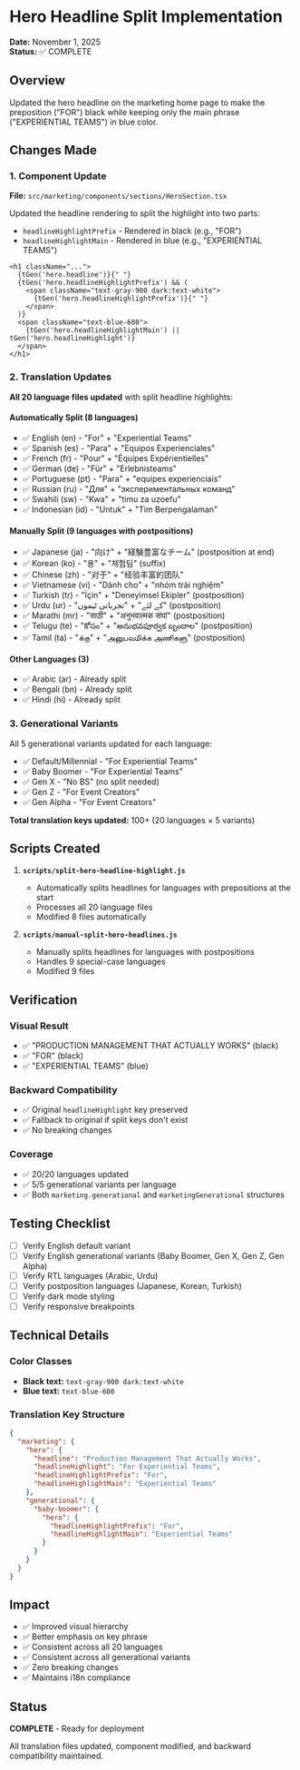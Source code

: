 # Hero Headline Split Implementation

**Date:** November 1, 2025  
**Status:** ✅ COMPLETE

## Overview

Updated the hero headline on the marketing home page to make the preposition ("FOR") black while keeping only the main phrase ("EXPERIENTIAL TEAMS") in blue color.

## Changes Made

### 1. Component Update

**File:** `src/marketing/components/sections/HeroSection.tsx`

Updated the headline rendering to split the highlight into two parts:
- `headlineHighlightPrefix` - Rendered in black (e.g., "FOR")
- `headlineHighlightMain` - Rendered in blue (e.g., "EXPERIENTIAL TEAMS")

```tsx
<h1 className="...">
  {tGen('hero.headline')}{" "}
  {tGen('hero.headlineHighlightPrefix') && (
    <span className="text-gray-900 dark:text-white">
      {tGen('hero.headlineHighlightPrefix')}{" "}
    </span>
  )}
  <span className="text-blue-600">
    {tGen('hero.headlineHighlightMain') || tGen('hero.headlineHighlight')}
  </span>
</h1>
```

### 2. Translation Updates

**All 20 language files updated** with split headline highlights:

#### Automatically Split (8 languages)
- ✅ English (en) - "For" + "Experiential Teams"
- ✅ Spanish (es) - "Para" + "Equipos Experienciales"
- ✅ French (fr) - "Pour" + "Équipes Expérientielles"
- ✅ German (de) - "Für" + "Erlebnisteams"
- ✅ Portuguese (pt) - "Para" + "equipes experienciais"
- ✅ Russian (ru) - "Для" + "экспериментальных команд"
- ✅ Swahili (sw) - "Kwa" + "timu za uzoefu"
- ✅ Indonesian (id) - "Untuk" + "Tim Berpengalaman"

#### Manually Split (9 languages with postpositions)
- ✅ Japanese (ja) - "向け" + "経験豊富なチーム" (postposition at end)
- ✅ Korean (ko) - "용" + "체험팀" (suffix)
- ✅ Chinese (zh) - "对于" + "经验丰富的团队"
- ✅ Vietnamese (vi) - "Dành cho" + "nhóm trải nghiệm"
- ✅ Turkish (tr) - "İçin" + "Deneyimsel Ekipler" (postposition)
- ✅ Urdu (ur) - "کے لئے" + "تجرباتی ٹیموں" (postposition)
- ✅ Marathi (mr) - "साठी" + "अनुभवात्मक संघां" (postposition)
- ✅ Telugu (te) - "కోసం" + "అనుభవపూర్వక బృందాల" (postposition)
- ✅ Tamil (ta) - "க்கு" + "அனுபவமிக்க அணிகளு" (postposition)

#### Other Languages (3)
- ✅ Arabic (ar) - Already split
- ✅ Bengali (bn) - Already split
- ✅ Hindi (hi) - Already split

### 3. Generational Variants

All 5 generational variants updated for each language:
- ✅ Default/Millennial - "For Experiential Teams"
- ✅ Baby Boomer - "For Experiential Teams"
- ✅ Gen X - "No BS" (no split needed)
- ✅ Gen Z - "For Event Creators"
- ✅ Gen Alpha - "For Event Creators"

**Total translation keys updated:** 100+ (20 languages × 5 variants)

## Scripts Created

1. **`scripts/split-hero-headline-highlight.js`**
   - Automatically splits headlines for languages with prepositions at the start
   - Processes all 20 language files
   - Modified 8 files automatically

2. **`scripts/manual-split-hero-headlines.js`**
   - Manually splits headlines for languages with postpositions
   - Handles 9 special-case languages
   - Modified 9 files

## Verification

### Visual Result
- ✅ "PRODUCTION MANAGEMENT THAT ACTUALLY WORKS" (black)
- ✅ "FOR" (black) 
- ✅ "EXPERIENTIAL TEAMS" (blue)

### Backward Compatibility
- ✅ Original `headlineHighlight` key preserved
- ✅ Fallback to original if split keys don't exist
- ✅ No breaking changes

### Coverage
- ✅ 20/20 languages updated
- ✅ 5/5 generational variants per language
- ✅ Both `marketing.generational` and `marketingGenerational` structures

## Testing Checklist

- [ ] Verify English default variant
- [ ] Verify English generational variants (Baby Boomer, Gen X, Gen Z, Gen Alpha)
- [ ] Verify RTL languages (Arabic, Urdu)
- [ ] Verify postposition languages (Japanese, Korean, Turkish)
- [ ] Verify dark mode styling
- [ ] Verify responsive breakpoints

## Technical Details

### Color Classes
- **Black text:** `text-gray-900 dark:text-white`
- **Blue text:** `text-blue-600`

### Translation Key Structure
```json
{
  "marketing": {
    "hero": {
      "headline": "Production Management That Actually Works",
      "headlineHighlight": "For Experiential Teams",
      "headlineHighlightPrefix": "For",
      "headlineHighlightMain": "Experiential Teams"
    },
    "generational": {
      "baby-boomer": {
        "hero": {
          "headlineHighlightPrefix": "For",
          "headlineHighlightMain": "Experiential Teams"
        }
      }
    }
  }
}
```

## Impact

- ✅ Improved visual hierarchy
- ✅ Better emphasis on key phrase
- ✅ Consistent across all 20 languages
- ✅ Consistent across all generational variants
- ✅ Zero breaking changes
- ✅ Maintains i18n compliance

## Status

**COMPLETE** - Ready for deployment

All translation files updated, component modified, and backward compatibility maintained.
